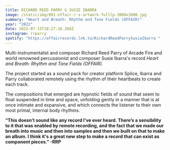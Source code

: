 ```yaml
---
title: RICHARD REED PARRY & SUSIE IBARRA
image: /static/img/001-offair-r-s-artwork-fulllp-3000x3000.jpg
summary: "Heart and Breath: Rhythm and Tone Fields (OFFAIR)"
year: "2022"
date: 2022-07-15T18:27:16.268Z
instagram: rrparry
spotify: "https://offairrecords.lnk.to/RichardReedParrySusieIbarra "
---
```

Multi-instrumentalist and composer Richard Reed Parry of Arcade Fire and world renowned percussionist and composer Susie Ibarra's record *Heart and Breath: Rhythm and Tone Fields (OFFAIR).*

The project started as a sound pack for creator platform Splice, Ibarra and Parry collaborated remotely using the rhythm of their heartbeats to create each track.

The compositions that emerged are hypnotic fields of sound that seem to float suspended in time and space, unfolding gently in a manner that is at once intimate and expansive, and which connects the listener to their own most primal, internal body rhythms. 

**“This doesn’t sound like any record I’ve ever heard. There’s a sensibility to it that was enabled by remote recording, and the fact that we made our breath into music and then into samples and then we built on that to make an album. I think it's a great new step to make a record that can exist as component pieces.” -RRP**